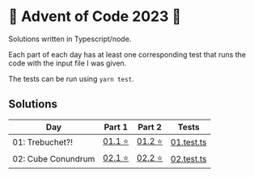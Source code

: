 # 🎄 Advent of Code 2023 🎄

Solutions written in Typescript/node.

Each part of each day has at least one corresponding test that runs the code with the input file I was given.

The tests can be run using `yarn test`.

## Solutions

| Day                | Part 1                                                                                       | Part 2                                                                                       | Tests                                                                                                         |
|--------------------|----------------------------------------------------------------------------------------------|----------------------------------------------------------------------------------------------|---------------------------------------------------------------------------------------------------------------|
| 01: Trebuchet?!    | [01.1 ⭐](https://github.com/michaelpietrykowski/advent-of-code-2023/blob/main/src/01/01.ts)️ | [01.2 ⭐](https://github.com/michaelpietrykowski/advent-of-code-2023/blob/main/src/01/02.ts)️ | [01.test.ts](https://github.com/michaelpietrykowski/advent-of-code-2023/blob/main/src/01/__test__/01.test.ts) |
| 02: Cube Conundrum | [02.1 ⭐](https://github.com/michaelpietrykowski/advent-of-code-2023/blob/main/src/02/01.ts)️ | [02.2 ⭐](https://github.com/michaelpietrykowski/advent-of-code-2023/blob/main/src/02/02.ts)️ | [02.test.ts](https://github.com/michaelpietrykowski/advent-of-code-2023/blob/main/src/02/__test__/02.test.ts) |
